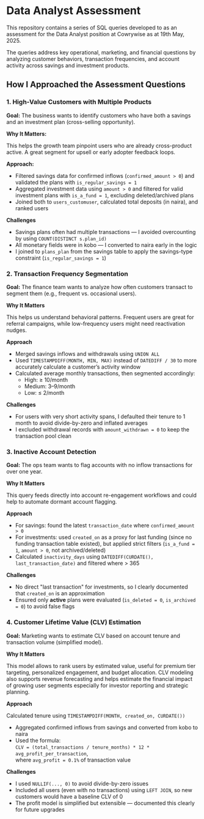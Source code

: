 # Data Analyst Assessment

This repository contains a series of SQL queries developed to as an assessment for the Data Analyst position at Cowrywise as at 19th May, 2025. 

The queries address key operational, marketing, and financial questions by analyzing customer behaviors, transaction frequencies, and account activity across savings and investment products.


## How I Approached the Assessment Questions

### 1. **High-Value Customers with Multiple Products**
**Goal:** The business wants to identify customers who have both a savings and an investment plan (cross-selling opportunity).

**Why It Matters:**

This helps the growth team pinpoint users who are already cross-product active. A great segment for upsell or early adopter feedback loops.


**Approach:**
- Filtered savings data for confirmed inflows (`confirmed_amount > 0`) and validated the plans with `is_regular_savings = 1`
- Aggregated investment data using `amount > 0` and filtered for valid investment plans with `is_a_fund = 1`, excluding deleted/archived plans
- Joined both to `users_customuser`, calculated total deposits (in naira), and ranked users

**Challenges**
 - Savings plans often had multiple transactions — I avoided overcounting by using `COUNT(DISTINCT s.plan_id)`
- All monetary fields were in kobo — I converted to naira early in the logic
- I joined to `plans_plan` from the savings table to apply the savings-type constraint (`is_regular_savings = 1`)


### 2. **Transaction Frequency Segmentation**
**Goal:** The finance team wants to analyze how often customers transact to segment them (e.g., frequent vs. occasional users).

**Why It Matters**

This helps us understand behavioral patterns. Frequent users are great for referral campaigns, while low-frequency users might need reactivation nudges.

**Approach**
- Merged savings inflows and withdrawals using `UNION ALL`
- Used `TIMESTAMPDIFF(MONTH, MIN, MAX)` instead of `DATEDIFF / 30` to more accurately calculate a customer’s activity window
- Calculated average monthly transactions, then segmented accordingly:
  - High: ≥ 10/month
  - Medium: 3–9/month
  - Low: ≤ 2/month


**Challenges**
- For users with very short activity spans, I defaulted their tenure to 1 month to avoid divide-by-zero and inflated averages
- I excluded withdrawal records with `amount_withdrawn = 0` to keep the transaction pool clean 

### 3. **Inactive Account Detection**
**Goal:** The ops team wants to flag accounts with no inflow transactions for over one year.

**Why It Matters**

This query feeds directly into account re-engagement workflows and could help to automate dormant account flagging.

**Approach**
- For savings: found the latest `transaction_date` where `confirmed_amount > 0`
- For investments: used `created_on` as a proxy for last funding (since no funding transaction table existed), but applied strict filters (`is_a_fund = 1`, `amount > 0`, not archived/deleted)
- Calculated `inactivity_days` using `DATEDIFF(CURDATE(), last_transaction_date)` and filtered where > 365

**Challenges**
- No direct "last transaction" for investments, so I clearly documented that `created_on` is an approximation
- Ensured only **active** plans were evaluated (`is_deleted = 0`, `is_archived = 0`) to avoid false flags


### 4. **Customer Lifetime Value (CLV) Estimation**
**Goal:**  Marketing wants to estimate CLV based on account tenure and transaction volume (simplified model).

**Why It Matters**

This model allows to rank users by estimated value, useful for premium tier targeting, personalized engagement, and budget allocation.
CLV modeling also supports revenue forecasting and helps estimate the financial impact of growing user segments especially for investor reporting and strategic planning.

**Approach**

Calculated tenure using `TIMESTAMPDIFF(MONTH, created_on, CURDATE())`
- Aggregated confirmed inflows from savings and converted from kobo to naira
- Used the formula:  
  `CLV = (total_transactions / tenure_months) * 12 * avg_profit_per_transaction`,  
  where `avg_profit = 0.1%` of transaction value

**Challenges**
- I used `NULLIF(..., 0)` to avoid divide-by-zero issues
- Included all users (even with no transactions) using `LEFT JOIN`, so new customers would have a baseline CLV of 0
- The profit model is simplified but extensible — documented this clearly for future upgrades